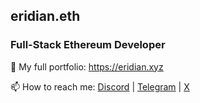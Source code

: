 ## eridian.eth
### Full-Stack Ethereum Developer

🔭 My full portfolio: https://eridian.xyz

📫 How to reach me: [Discord](https://discordapp.com/users/844144351315755009) | [Telegram](https://t.me/eridianalpha) | [X](https://twitter.com/EridianAlpha)
